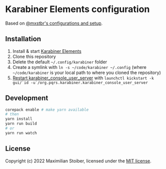 # Karabiner Elements configuration

Based on [@mxstbr's configurations and setup](https://github.com/mxstbr/karabiner).

## Installation

1. Install & start [Karabiner Elements](https://karabiner-elements.pqrs.org/)
1. Clone this repository
1. Delete the default `~/.config/karabiner` folder
1. Create a symlink with `ln -s ~/code/karabiner ~/.config` (where `~/code/karabiner` is your local path to where you cloned the repository)
1. [Restart karabiner_console_user_server](https://karabiner-elements.pqrs.org/docs/manual/misc/configuration-file-path/) with `` launchctl kickstart -k gui/`id -u`/org.pqrs.karabiner.karabiner_console_user_server ``

## Development

```sh
corepack enable # make yarn available
# then
yarn install
yarn run build
# or
yarn run watch
```

## License

Copyright (c) 2022 Maximilian Stoiber, licensed under the [MIT license](./LICENSE.md).
